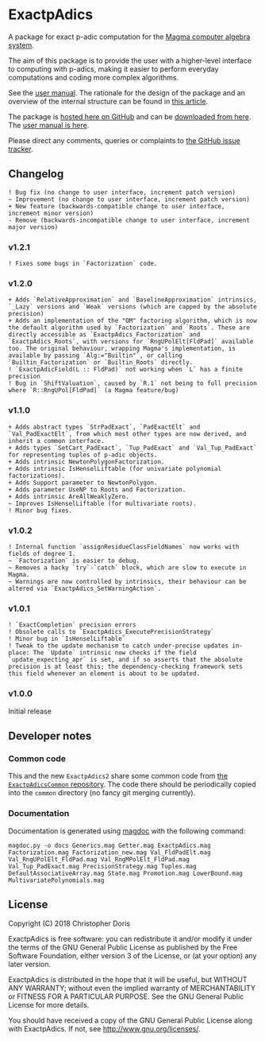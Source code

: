 # ExactpAdics

A package for exact p-adic computation for the [Magma computer algebra system](http://magma.maths.usyd.edu.au/magma).

The aim of this package is to provide the user with a higher-level interface to computing with p-adics, making it easier to perform everyday computations and coding more complex algorithms.

See the [user manual](https://cjdoris.github.io/ExactpAdics). The rationale for the design of the package and an overview of the internal structure can be found in [this article](http://arxiv.org/my-article).

The package is [hosted here on GitHub](https://github.com/cjdoris/ExactpAdics) and can be [downloaded from here](https://github.com/cjdoris/ExactpAdics/releases/latest). The [user manual is here](https://cjdoris.github.io/ExactpAdics).

Please direct any comments, queries or complaints to [the GitHub issue tracker](https://github.com/cjdoris/ExactpAdics/issues).

## Changelog

```
! Bug fix (no change to user interface, increment patch version)
~ Improvement (no change to user interface, increment patch version)
+ New feature (backwards-compatible change to user interface, increment minor version)
- Remove (backwards-incompatible change to user interface, increment major version)
```

### v1.2.1
```
! Fixes some bugs in `Factorization` code.
```

### v1.2.0
```
+ Adds `RelativeApproximation` and `BaselineApproximation` intrinsics, `_Lazy` versions and `Weak` versions (which are capped by the absolute precision)
+ Adds an implementation of the "OM" factoring algorithm, which is now the default algorithm used by `Factorization` and `Roots`. These are directly accessible as `ExactpAdics_Factorization` and `ExactpAdics_Roots`, with versions for `RngUPolElt[FldPad]` available too. The original behaviour, wrapping Magma's implementation, is available by passing `Alg:="Builtin"`, or calling `Builtin_Factorization` or `Builtin_Roots` directly.
! `ExactpAdicField(L :: FldPad)` not working when `L` has a finite precision
! Bug in `ShiftValuation`, caused by `R.1` not being to full precision where `R::RngUPol[FldPad]` (a Magma feature/bug)
```

### v1.1.0
```
+ Adds abstract types `StrPadExact`, `PadExactElt` and `Val_PadExactElt`, from which most other types are now derived, and inherit a common interface.
+ Adds types `SetCart_PadExact`, `Tup_PadExact` and `Val_Tup_PadExact` for representing tuples of p-adic objects.
+ Adds intrinsic NewtonPolygonFactorization.
+ Adds intrinsic IsHenselLiftable (for univariate polynomial factorizations).
+ Adds Support parameter to NewtonPolygon.
+ Adds parameter UseNP to Roots and Factorization.
+ Adds intrinsic AreAllWeaklyZero.
~ Improves IsHenselLiftable (for multivariate roots).
! Minor bug fixes.
```

### v1.0.2
```
! Internal function `assignResidueClassFieldNames` now works with fields of degree 1.
~ `Factorization` is easier to debug.
~ Removes a hacky `try`-`catch` block, which are slow to execute in Magma.
~ Warnings are now controlled by intrinsics, their behaviour can be altered via `ExactpAdics_SetWarningAction`.
```

### v1.0.1
```
! `ExactCompletion` precision errors
! Obsolete calls to `ExactpAdics_ExecutePrecisionStrategy`
! Minor bug in `IsHenselLiftable`
! Tweak to the update mechanism to catch under-precise updates in-place: The `Update` intrinsic now checks if the field `update_expecting_apr` is set, and if so asserts that the absolute precision is at least this; the dependency-checking framework sets this field whenever an element is about to be updated.
```

### v1.0.0
Initial release

## Developer notes

### Common code

This and the new `ExactpAdics2` share some common code from [the `ExactpAdicsCommon` repository](https://github.com/cjdoris/ExactpAdicsCommon). The code there should be periodically copied into the `common` directory (no fancy git merging currently).

### Documentation

Documentation is generated using [magdoc](https://cjdoris.github.io/magdoc) with the following command:

```
magdoc.py -o docs Generics.mag Getter.mag ExactpAdics.mag Factorization.mag Factorization_new.mag Val_FldPadElt.mag Val_RngUPolElt_FldPad.mag Val_RngMPolElt_FldPad.mag Val_Tup_PadExact.mag PrecisionStrategy.mag Tuples.mag DefaultAssociativeArray.mag State.mag Promotion.mag LowerBound.mag MultivariatePolynomials.mag
```

## License

Copyright (C) 2018 Christopher Doris

ExactpAdics is free software: you can redistribute it and/or modify
it under the terms of the GNU General Public License as published by
the Free Software Foundation, either version 3 of the License, or
(at your option) any later version.

ExactpAdics is distributed in the hope that it will be useful,
but WITHOUT ANY WARRANTY; without even the implied warranty of
MERCHANTABILITY or FITNESS FOR A PARTICULAR PURPOSE.  See the
GNU General Public License for more details.

You should have received a copy of the GNU General Public License
along with ExactpAdics.  If not, see http://www.gnu.org/licenses/.
